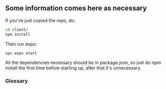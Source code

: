 ## Some information comes here as necessary

If you've just copied the repo, do:

```bash
cd client/
npm install
```
Then run expo:
```bash
npx expo start
```

All the dependencies necessary should be in package.json, so just do npm install
the first time before starting up, after that it's unnecessary.

### Glossary